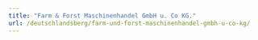 ```yaml
---
title: "Farm & Forst Maschinenhandel GmbH u. Co KG."
url: /deutschlandsberg/farm-und-forst-maschinenhandel-gmbh-u-co-kg/
---
```

